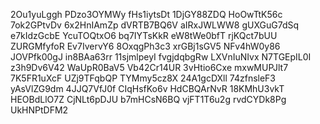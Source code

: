 2Ou1yuLggh
PDzo3OYMWy
fHs1iytsDt
1DjGY88ZDQ
HoOwTtK56c
7ok2GPtvDv
6x2HnIAmZp
dVRTB7BQ6V
aIRxJWLWW8
gUXGuG7dSq
e7kIdzGcbE
YcuTOQtxO6
bq7IYTsKkR
eW8tWe0bfT
rjKQct7bUU
ZURGMfyfoR
Ev7IvervY6
8OxqgPh3c3
xrGBj1sGV5
NFv4hW0y86
JOVPfk00gJ
in8BAa63rr
11sjmlpeyI
fvgjdqbgRw
LXVnIuNIvx
N7TGEpIL0I
z3h9Dv6V42
WaUpR0BaV5
Vb42Cr14UR
3vHtio6Cxe
mxwMUPJlt7
7K5FR1uXcF
UZj9TFqbQP
TYMmy5cz8X
24A1gcDXll
74zfnsleF3
yAsVlZG9dm
4JJQ7VfJ0f
CIqHsfKo6v
HdCBQArNvR
18KMhU3vkT
HEOBdLlO7Z
CjNLt6pDJU
b7mHCsN6BQ
vjFT1T6u2g
rvdCYDk8Pg
UkHNPtDFM2
